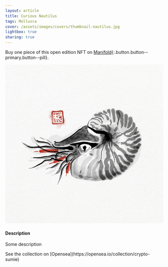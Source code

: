 ```yaml
---
layout: article
title: Curious Nautilus
tags: Mollusca
cover: /assets/images/covers/thumbnail-nautilus.jpg
lightbox: true
sharing: true
---
```


Buy one piece of this open edition NFT on [Manifold](https://app.manifold.xyz/c/cryptosumie-14){:.button.button--primary.button--pill}.

<div class="card mt-3">
  <div class="card__image">
    <img src="/assets/images/hd/nautilus.jpg"/>
  </div>
  <div class="card__content">
    <div class="card__header">
      <h4>Description</h4>
    </div>
    <p>Some description</p>
  </div>
</div>
<div>
  See the collection on [Opensea](https://opensea.io/collection/crypto-sumie)
</div>



